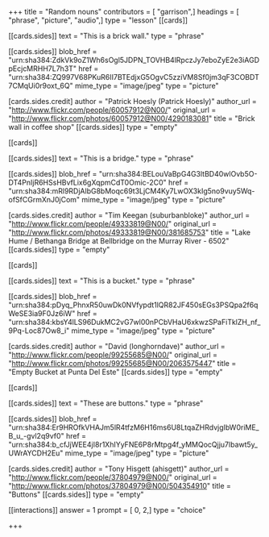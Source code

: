 +++
title = "Random nouns"
contributors = [ "garrison",]
headings = [ "phrase", "picture", "audio",]
type = "lesson"
[[cards]]

[[cards.sides]]
text = "This is a brick wall."
type = "phrase"

[[cards.sides]]
blob_href = "urn:sha384:ZdkVk9oZ1Wh6sOgl5JDPN_TOVHB4lRpczJy7eboZyE2e3iAGDpEcjcMRHH7L7h3T"
href = "urn:sha384:ZQ997V68PKuR6II7BTEdjxG5OgvC5zziVM8Sf0jm3qF3COBDT7CMqUi0r9oxt_6Q"
mime_type = "image/jpeg"
type = "picture"

[cards.sides.credit]
author = "Patrick Hoesly (Patrick Hoesly)"
author_url = "http://www.flickr.com/people/60057912@N00/"
original_url = "http://www.flickr.com/photos/60057912@N00/4290183081"
title = "Brick wall in coffee shop"
[[cards.sides]]
type = "empty"

[[cards]]

[[cards.sides]]
text = "This is a bridge."
type = "phrase"

[[cards.sides]]
blob_href = "urn:sha384:BELouVaBpG4G3ltBD40wlOvb5O-DT4PnIjR6HSsHBvfLix6gXqpmCdT0Omic-2C0"
href = "urn:sha384:mRl9RDjAlbG8bMoqc69t3LjCM4Ky7LwOX3kIg5no9vuy5Wq-ofSfCGrmXnJ0jCom"
mime_type = "image/jpeg"
type = "picture"

[cards.sides.credit]
author = "Tim Keegan (suburbanbloke)"
author_url = "http://www.flickr.com/people/49333819@N00/"
original_url = "http://www.flickr.com/photos/49333819@N00/381685753"
title = "Lake Hume / Bethanga Bridge at Bellbridge on the Murray River - 6502"
[[cards.sides]]
type = "empty"

[[cards]]

[[cards.sides]]
text = "This is a bucket."
type = "phrase"

[[cards.sides]]
blob_href = "urn:sha384:pDyq_PhnxR50uwDk0NVfypdt1lQR82JF450sEGs3PSQpa2f6qWeSE3ia9F0Jz6iW"
href = "urn:sha384:kbsY4lLS96DukMC2vG7wl00nPCbVHaU6xkwzSPaFiTklZH_nf_9Pq-Loc87Ow8_i"
mime_type = "image/jpeg"
type = "picture"

[cards.sides.credit]
author = "David (longhorndave)"
author_url = "http://www.flickr.com/people/99255685@N00/"
original_url = "http://www.flickr.com/photos/99255685@N00/2063575447"
title = "Empty Bucket at Punta Del Este"
[[cards.sides]]
type = "empty"

[[cards]]

[[cards.sides]]
text = "These are buttons."
type = "phrase"

[[cards.sides]]
blob_href = "urn:sha384:Er9HROfkVHAJm5lR4tfzM6H16ms6U8LtqaZHRdvjgIbW0riME_B_u_-gvl2q9vf0"
href = "urn:sha384:b_cfJjWEE4jI8r1XhIYyFNE6P8rMtpg4f_yMMQocQjju7lbawt5y_UWrAYCDH2Eu"
mime_type = "image/jpeg"
type = "picture"

[cards.sides.credit]
author = "Tony Hisgett (ahisgett)"
author_url = "http://www.flickr.com/people/37804979@N00/"
original_url = "http://www.flickr.com/photos/37804979@N00/504354910"
title = "Buttons"
[[cards.sides]]
type = "empty"

[[interactions]]
answer = 1
prompt = [ 0, 2,]
type = "choice"

+++
